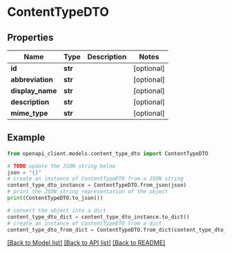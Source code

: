 # ContentTypeDTO


## Properties

Name | Type | Description | Notes
------------ | ------------- | ------------- | -------------
**id** | **str** |  | [optional] 
**abbreviation** | **str** |  | [optional] 
**display_name** | **str** |  | [optional] 
**description** | **str** |  | [optional] 
**mime_type** | **str** |  | [optional] 

## Example

```python
from openapi_client.models.content_type_dto import ContentTypeDTO

# TODO update the JSON string below
json = "{}"
# create an instance of ContentTypeDTO from a JSON string
content_type_dto_instance = ContentTypeDTO.from_json(json)
# print the JSON string representation of the object
print(ContentTypeDTO.to_json())

# convert the object into a dict
content_type_dto_dict = content_type_dto_instance.to_dict()
# create an instance of ContentTypeDTO from a dict
content_type_dto_from_dict = ContentTypeDTO.from_dict(content_type_dto_dict)
```
[[Back to Model list]](../README.md#documentation-for-models) [[Back to API list]](../README.md#documentation-for-api-endpoints) [[Back to README]](../README.md)



